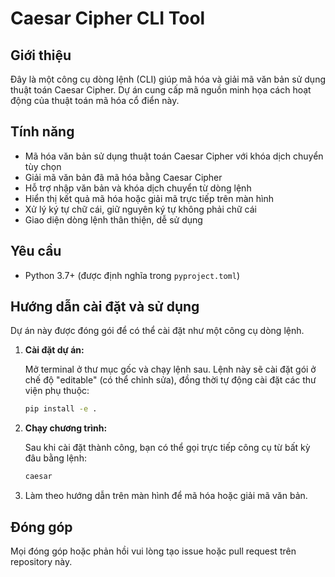 # Caesar Cipher CLI Tool

## Giới thiệu

Đây là một công cụ dòng lệnh (CLI) giúp mã hóa và giải mã văn bản sử dụng thuật toán Caesar Cipher. Dự án cung cấp mã nguồn minh họa cách hoạt động của thuật toán mã hóa cổ điển này.

## Tính năng

- Mã hóa văn bản sử dụng thuật toán Caesar Cipher với khóa dịch chuyển tùy chọn
- Giải mã văn bản đã mã hóa bằng Caesar Cipher
- Hỗ trợ nhập văn bản và khóa dịch chuyển từ dòng lệnh
- Hiển thị kết quả mã hóa hoặc giải mã trực tiếp trên màn hình
- Xử lý ký tự chữ cái, giữ nguyên ký tự không phải chữ cái
- Giao diện dòng lệnh thân thiện, dễ sử dụng

## Yêu cầu

- Python 3.7+ (được định nghĩa trong `pyproject.toml`)

## Hướng dẫn cài đặt và sử dụng

Dự án này được đóng gói để có thể cài đặt như một công cụ dòng lệnh.

1. **Cài đặt dự án:**

   Mở terminal ở thư mục gốc và chạy lệnh sau. Lệnh này sẽ cài đặt gói ở chế độ "editable" (có thể chỉnh sửa), đồng thời tự động cài đặt các thư viện phụ thuộc:

    ```bash
    pip install -e .
    ```

2. **Chạy chương trình:**

   Sau khi cài đặt thành công, bạn có thể gọi trực tiếp công cụ từ bất kỳ đâu bằng lệnh:
    ```bash
    caesar
    ```

3. Làm theo hướng dẫn trên màn hình để mã hóa hoặc giải mã văn bản.

## Đóng góp

Mọi đóng góp hoặc phản hồi vui lòng tạo issue hoặc pull request trên repository này.